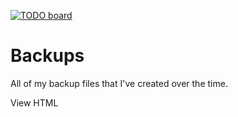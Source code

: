 [![TODO board](https://imdone.io/api/1.0/projects/5b196d23aa2f31601d0abd2f/badge)](https://imdone.io/app#/board/moakdesigns/backups)

# Backups

All of my backup files that I've created over the time.

View HTML
